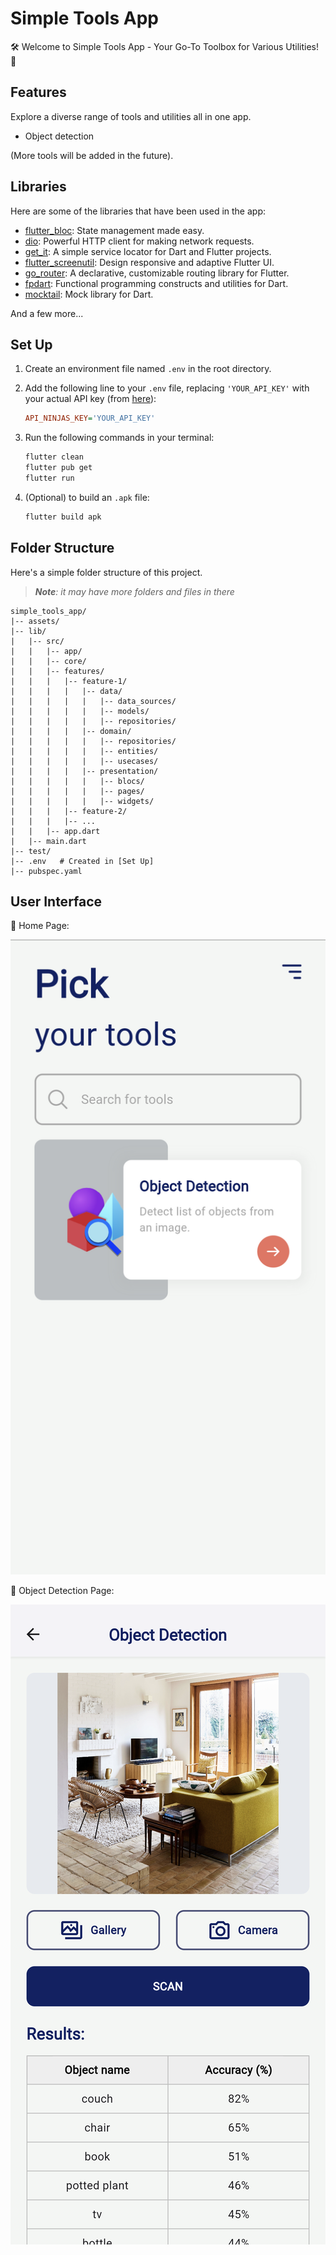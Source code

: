 # Simple Tools App

🛠️ Welcome to Simple Tools App - Your Go-To Toolbox for Various Utilities! 🧰

## Features

Explore a diverse range of tools and utilities all in one app. 

- Object detection

(More tools will be added in the future).

## Libraries

Here are some of the libraries that have been used in the app:

- [flutter_bloc](https://pub.dev/packages/flutter_bloc): State management made easy.
- [dio](https://pub.dev/packages/dio): Powerful HTTP client for making network requests.
- [get_it](https://pub.dev/packages/get_it): A simple service locator for Dart and Flutter projects.
- [flutter_screenutil](https://pub.dev/packages/flutter_screenutil): Design responsive and adaptive Flutter UI.
- [go_router](https://pub.dev/packages/go_router): A declarative, customizable routing library for Flutter.
- [fpdart](https://pub.dev/packages/fpdart): Functional programming constructs and utilities for Dart.
- [mocktail](https://pub.dev/packages/mocktail): Mock library for Dart.

And a few more...

## Set Up

1. Create an environment file named `.env` in the root directory.
2. Add the following line to your `.env` file, replacing `'YOUR_API_KEY'` with your actual API key (from [here](https://api-ninjas.com/profile)):

    ```ini
    API_NINJAS_KEY='YOUR_API_KEY'
    ```

3. Run the following commands in your terminal:

    ```bash
    flutter clean
    flutter pub get
    flutter run
    ```

4. (Optional) to build an `.apk` file:

    ```bash
    flutter build apk
    ```


## Folder Structure

Here's a simple folder structure of this project.

> _**Note**: it may have more folders and files in there_

```plaintext
simple_tools_app/
|-- assets/
|-- lib/
|   |-- src/
|   |   |-- app/
|   |   |-- core/
|   |   |-- features/
|   |   |   |-- feature-1/
|   |   |   |   |-- data/
|   |   |   |   |   |-- data_sources/
|   |   |   |   |   |-- models/
|   |   |   |   |   |-- repositories/
|   |   |   |   |-- domain/
|   |   |   |   |   |-- repositories/
|   |   |   |   |   |-- entities/
|   |   |   |   |   |-- usecases/
|   |   |   |   |-- presentation/
|   |   |   |   |   |-- blocs/
|   |   |   |   |   |-- pages/
|   |   |   |   |   |-- widgets/
|   |   |   |-- feature-2/
|   |   |   |-- ...
|   |   |-- app.dart
|   |-- main.dart
|-- test/
|-- .env   # Created in [Set Up]
|-- pubspec.yaml
```

## User Interface

📸 Home Page:

![Home Page](screenshots/Screenshot_Home_Page.png)

📸 Object Detection Page:

![Feature Page](screenshots/Screenshot_Object_Detection_Page.png)

